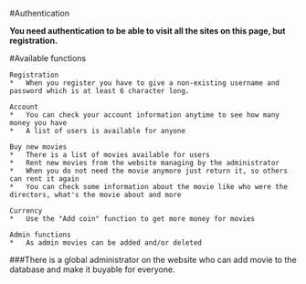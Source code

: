 #Authentication

**You need authentication to be able to visit all the sites on this page, but registration.**

#Available functions

    Registration
	*	When you register you have to give a non-existing username and password which is at least 6 character long.
    
	Account
	*	You can check your account information anytime to see how many money you have
	*	A list of users is available for anyone
	
	Buy new movies
	*	There is a list of movies available for users
	*	Rent new movies from the website managing by the administrator
	*	When you do not need the movie anymore just return it, so others can rent it again
	*	You can check some information about the movie like who were the directors, what's the movie about and more
	
	Currency
	*	Use the "Add coin" function to get more money for movies

	Admin functions
	*	As admin movies can be added and/or deleted

###There is a global administrator on the website who can add movie to the database and make it buyable for everyone.
